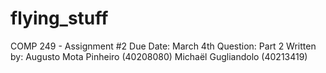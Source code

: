 # flying_stuff
  COMP 249 - Assignment #2
  Due Date: March 4th
  Question: Part 2
  Written by: 	Augusto Mota Pinheiro (40208080)
		Michaël Gugliandolo (40213419)
